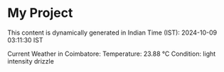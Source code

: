 # My Project

This content is dynamically generated in Indian Time (IST): 2024-10-09 03:11:30 IST


Current Weather in Coimbatore:
Temperature: 23.88 °C
Condition: light intensity drizzle
